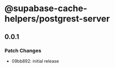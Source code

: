 # @supabase-cache-helpers/postgrest-server

## 0.0.1

### Patch Changes

- 09bb892: initial release
